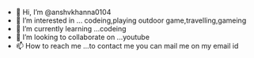 - 👋 Hi, I’m @anshvkhanna0104
- 👀 I’m interested in ... codeing,playing outdoor game,travelling,gameing 
- 🌱 I’m currently learning ...codeing
- 💞️ I’m looking to collaborate on ...youtube
- 📫 How to reach me ...to contact me you can mail me on my email id 

<!---
anshvkhanna0104/anshvkhanna0104 is a ✨ special ✨ repository because its `README.md` (this file) appears on your GitHub profile.
You can click the Preview link to take a look at your changes.
--->
